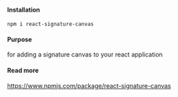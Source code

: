 
#### Installation
`npm i react-signature-canvas`

#### Purpose
for adding a signature canvas to your react application

#### Read more
https://www.npmjs.com/package/react-signature-canvas